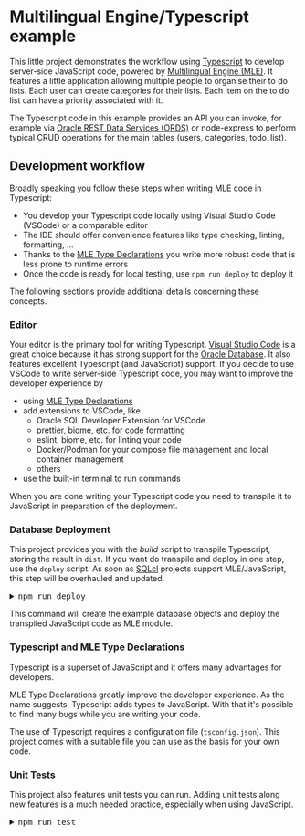 # Multilingual Engine/Typescript example

This little project demonstrates the workflow using [Typescript](https://www.typescriptlang.org/) to develop server-side JavaScript code, powered by [Multilingual Engine (MLE)](https://docs.oracle.com/en/database/oracle/oracle-database/23/mlejs/). It features a little application allowing multiple people to organise their to do lists. Each user can create categories for their lists. Each item on the to do list can have a priority associated with it.

The Typescript code in this example provides an API you can invoke, for example via [Oracle REST Data Services (ORDS)](https://www.oracle.com/ords) or node-express to perform typical CRUD operations for the main tables (users, categories, todo_list).

## Development workflow

Broadly speaking you follow these steps when writing MLE code in Typescript:

- You develop your Typescript code locally using Visual Studio Code (VSCode) or a comparable editor
- The IDE should offer convenience features like type checking, linting, formatting, ...
- Thanks to the [MLE Type Declarations](https://oracle-samples.github.io/mle-modules/) you write more robust code that is less prone to runtime errors
- Once the code is ready for local testing, use `npm run deploy` to deploy it

The following sections provide additional details concerning these concepts.

### Editor

Your editor is the primary tool for writing Typescript. [Visual Studio Code](https://code.visualstudio.com/) is a great choice because it has strong support for the [Oracle Database](https://marketplace.visualstudio.com/items?itemName=Oracle.sql-developer). It also features excellent Typescript (and JavaScript) support. If you decide to use VSCode to write server-side Typescript code, you may want to improve the developer experience by

- using [MLE Type Declarations](https://oracle-samples.github.io/mle-modules/)
- add extensions to VSCode, like
  - Oracle SQL Developer Extension for VSCode
  - prettier, biome, etc. for code formatting
  - eslint, biome, etc. for linting your code
  - Docker/Podman for your compose file management and local container management
  - others
- use the built-in terminal to run commands

When you are done writing your Typescript code you need to transpile it to JavaScript in preparation of the deployment.

### Database Deployment

This project provides you with the _build_ script to transpile Typescript, storing the result in `dist`. If you want do transpile and deploy in one step, use the `deploy` script. As soon as [SQLcl](https://www.oracle.com/sqlcl) projects support MLE/JavaScript, this step will be overhauled and updated.

<details>
  <summary><tt>npm run deploy</tt></summary>

```
> deploy
> npx tsc && bash utils/deploy.sh

+++ pwd
++ basename /home/martin/devel/javascript/javascript-blogposts/mle-typescript
+ [[ mle-typescript != mle-typescript ]]
+ cp -v src/database/01_users.sql src/database/02_categories.sql src/database/03_todo_list.sql src/database/04_todo_package.sql dist
'src/database/01_users.sql' -> 'dist/01_users.sql'
'src/database/02_categories.sql' -> 'dist/02_categories.sql'
'src/database/03_todo_list.sql' -> 'dist/03_todo_list.sql'
'src/database/04_todo_package.sql' -> 'dist/04_todo_package.sql'
+ cp -v src/database/controller.xml dist
'src/database/controller.xml' -> 'dist/controller.xml'
+ cp -v utils/deploy.sql dist
'utils/deploy.sql' -> 'dist/deploy.sql'
+ cd dist
+ /opt/oracle/sqlcl/bin/sql /nolog @deploy


SQLcl: Release 24.3 Production on Fri Feb 28 16:53:55 2025

Copyright (c) 1982, 2025, Oracle.  All rights reserved.

Connected.
--Starting Liquibase at 2025-02-28T16:53:55.996759773 (version 4.25.0.305.0400 #0 built at 2024-10-31 21:25+0000)
Database is up to date, no changesets to execute

UPDATE SUMMARY
Run:                          0
Previously run:               3
Filtered out:                 0
-------------------------------
Total change sets:            3



Operation completed successfully.

MLE Module todos_module created

MLE env TODOS_ENV created.

Disconnected from Oracle Database 23ai Free Release 23.0.0.0.0 - Develop, Learn, and Run for Free
Version 23.6.0.24.10
```
</details>


This command will create the example database objects and deploy the transpiled JavaScript code as MLE module.

### Typescript and MLE Type Declarations

Typescript is a superset of JavaScript and it offers many advantages for developers. 

MLE Type Declarations greatly improve the developer experience. As the name suggests, Typescript adds types to JavaScript. With that it's possible to find many bugs while you are writing your code.

The use of Typescript requires a configuration file (`tsconfig.json`). This project comes with a suitable file you can use as the basis for your own code.

### Unit Tests

This project also features unit tests you can run. Adding unit tests along new features is a much needed practice, especially when using JavaScript.

<details>
  <summary><tt>npm run test</tt></summary>

This needs completing

<details>

This command runs all the unit tests and prints the output on screen.

### Linting Code

This project uses [biome.js](https://biomejs.dev/) for linting, but this is merely one option among many. ESLint is another popular tool in the JavaScript ecosystem, and there are many additional ones out for you to try.

<details>
  <summary><tt>npm run lint</tt></summary>

```

> lint
> npx biome lint --verbose src/typescript

Checked 1 file in 1106µs. No fixes applied.
 VERBOSE  ━━━━━━━━━━━━━━━━━━━━━━━━━━━━━━━━━━━━━━━━━━━━━━━━━━━━━━━━━━━━━━━━━━━━━━━━━━━━━━━━━━━━━━━━━━

  ℹ Files processed:
  
  - src/typescript/todos.ts
  

 VERBOSE  ━━━━━━━━━━━━━━━━━━━━━━━━━━━━━━━━━━━━━━━━━━━━━━━━━━━━━━━━━━━━━━━━━━━━━━━━━━━━━━━━━━━━━━━━━━

  ℹ Files fixed:
  
  ⚠ The list is empty.
```
</details>

This command will tell you if your source file(s) adhere to your coding standards.